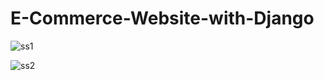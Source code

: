 # E-Commerce-Website-with-Django
![ss1](https://user-images.githubusercontent.com/90494573/149345986-f50ec5f0-bda0-44bf-ab28-1954054b2b14.png)

![ss2](https://user-images.githubusercontent.com/90494573/149346238-498954ee-78cd-4d3b-ae60-4c5d46d4a4c6.png)
